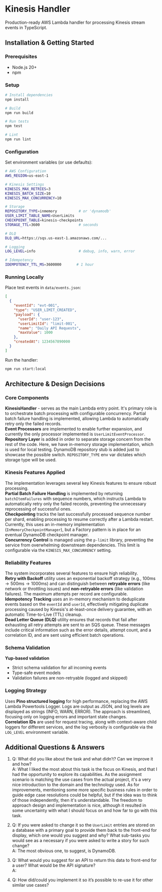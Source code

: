 # Kinesis Handler

Production-ready AWS Lambda handler for processing Kinesis stream events in TypeScript.

## Installation & Getting Started

### Prerequisites
- Node.js 20+
- npm

### Setup

```bash
# Install dependencies
npm install

# Build
npm run build

# Run tests
npm test

# Lint
npm run lint
```

### Configuration

Set environment variables (or use defaults):

```bash
# AWS Configuration
AWS_REGION=us-east-1

# Kinesis Settings
KINESIS_MAX_RETRIES=3
KINESIS_BATCH_SIZE=10
KINESIS_MAX_CONCURRENCY=10

# Storage
REPOSITORY_TYPE=inmemory          # or 'dynamodb'
USER_LIMIT_TABLE_NAME=UserLimits
CHECKPOINT_TABLE=kinesis-checkpoints
STORAGE_TTL=3600                  # seconds

# DLQ
DLQ_URL=https://sqs.us-east-1.amazonaws.com/...

# Logging
LOG_LEVEL=info                    # debug, info, warn, error

# Idempotency
IDEMPOTENCY_TTL_MS=3600000       # 1 hour
```

### Running Locally

Place test events in `data/events.json`:

```json
[
  {
    "eventId": "evt-001",
    "type": "USER_LIMIT_CREATED",
    "payload": {
      "userId": "user-123",
      "userLimitId": "limit-001",
      "name": "Daily API Requests",
      "maxValue": 1000
    },
    "createdAt": 1234567890000
  }
]
```

Run the handler:

```bash
npm run start:local
```

## Architecture & Design Decisions

### Core Components

**KinesisHandler** - serves as the main Lambda entry point. It's primary role is to orchestrate batch processing with configurable concurrency. Partial batch failure handling is implemented, allowing Lambda to automatically retry only the failed records.<br/>
**Event Processors** are implemented to enable further expansion, and currently the only processor implemented is `UserLimitEventProcessor`.<br/>
**Repository Layer** is added in order to separate storage concern from the rest of the code. Here, we have in-memory storage implementation, which is used for local testing. DynamoDB repository stub is added just to showcase the possible switch. `REPOSITORY_TYPE` env var dictates which storage type will be used.


### Kinesis Features Applied

The implementation leverages several key Kinesis features to ensure robust processing.<br/>
**Partial Batch Failure Handling** is implemented by returning `batchItemFailures` with sequence numbers, which instructs Lambda to automatically retry only the failed records, preventing the unnecessary reprocessing of successful ones.<br/>
**Checkpointing** tracks the last successfully processed sequence number per shard, enabling processing to resume correctly after a Lambda restart. Currently, this uses an in-memory implementation (`InMemoryCheckpointManager`), but a Factory pattern is in place for an eventual DynamoDB checkpoint manager.<br/>
**Concurrency Control** is managed using the `p-limit` library, preventing the service from overwhelming downstream dependencies. This limit is configurable via the `KINESIS_MAX_CONCURRENCY` setting.

### Reliability Features

The system incorporates several features to ensure high reliability.<br/>
**Retry with Backoff** utility uses an exponential backoff strategy (e.g., $100\text{ms} \to 500\text{ms} \to 1000\text{ms}$) and can distinguish between **retryable errors** (like network or throttling issues) and **non-retryable errors** (like validation failures). The maximum attempts per record are configurable.<br/>
**Idempotency Tracking** uses an in-memory mechanism to deduplicate events based on the `eventId` and `userId`, effectively mitigating duplicate processing caused by Kinesis's at-least-once delivery guarantee, with an automatic Time-to-Live (TTL) cleanup.<br/>
**Dead Letter Queue (DLQ)** utility ensures that records that fail after exhausting all retry attempts are sent to an SQS queue. These messages include critical information such as the error details, attempt count, and a correlation ID, and are sent using efficient batch operations.

### Schema Validation

**Yup-based validation**
- Strict schema validation for all incoming events
- Type-safe event models
- Validation failures are non-retryable (logged and skipped)

### Logging Strategy

Uses **Pino structured logging** for high performance, replacing the AWS Lambda Powertools Logger. Logs are output as JSON, and log levels are displayed as strings (INFO, WARN, ERROR). The approach is streamlined, focusing only on logging errors and important state changes.<br/>
**Correlation IDs** are used for request tracing, along with context-aware child loggers for different services, and the log verbosity is configurable via the `LOG_LEVEL` environment variable.


## Additional Questions & Answers

1. Q: What did you like about the task and what didn’t? Can we improve it and how?<br />
A: What I liked the most about this task is the focus on Kinesis, and that I had the opportunity to explore its capabilities. As the assignment scenario is matching the use cases from the actual project, it's a very nice introduction to the domain and the technology used. As for improvements, mentioning some more specific business rules in order to guide edge case resolutions could be helpful, but if the idea was to think of those independently, then it's understandable. The freedom to approach design and implementation is nice, although it resulted in some uncertainty with what I should focus on and how far to go with this task.
2. Q: If you were asked to change it so the `UserLimit` entries are stored on a database
with a primary goal to provide them back to the front-end for display, which one
would you suggest and why? What sub-tasks you would see as a necessary if you
were asked to write a story for such change?<br />
A: The most obvious one, to suggest, is DynamoDB. 
3. Q: What would you suggest for an API to return this data to front-end for a user? What
would be the API signature?<br />
A: 

4. Q: How did/could you implement it so it’s possible to re-use it for other similar use
cases?<br />
